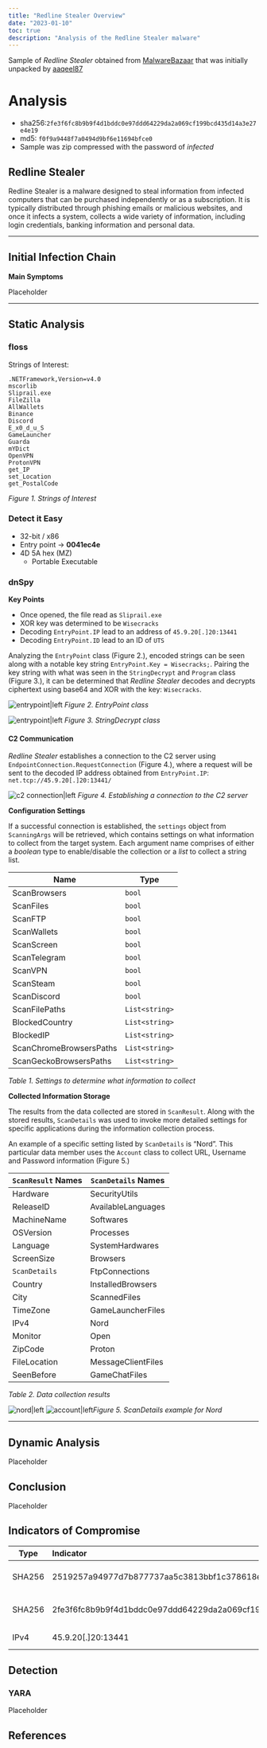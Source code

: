```yaml
---
title: "Redline Stealer Overview"
date: "2023-01-10"
toc: true
description: "Analysis of the Redline Stealer malware"
---
```


Sample of *Redline Stealer* obtained from [MalwareBazaar](https://bazaar.abuse.ch/sample/2fe3f6fc8b9b9f4d1bddc0e97ddd64229da2a069cf199bcd435d14a3e27e4e19/) that was initially unpacked by [aaqeel87](https://bazaar.abuse.ch/user/49785277/)

# Analysis
- sha256:`2fe3f6fc8b9b9f4d1bddc0e97ddd64229da2a069cf199bcd435d14a3e27e4e19`
- md5: `f0f9a9448f7a0494d9bf6e11694bfce0`
- Sample was zip compressed with the password of *infected*

## Redline Stealer
Redline Stealer is a malware designed to steal information from infected computers that can be purchased independently or as a subscription. It is typically distributed through phishing emails or malicious websites, and once it infects a system, collects a wide variety of information, including login credentials, banking information and personal data.

****

## Initial Infection Chain
**Main Symptoms**

Placeholder

****

## Static Analysis
### floss
Strings of Interest:
```
.NETFramework,Version=v4.0
mscorlib
Sliprail.exe
FileZilla
AllWallets
Binance
Discord
E_x0_d_u_S
GameLauncher
Guarda
mYDict
OpenVPN
ProtonVPN
get_IP
set_Location
get_PostalCode
```
*Figure 1. Strings of Interest*

### Detect it Easy
- 32-bit / x86
- Entry point → **0041ec4e**
- 4D 5A hex (MZ)
	- Portable Executable

### dnSpy
**Key Points**
- Once opened, the file read as `Sliprail.exe`
- XOR key was determined to be `Wisecracks`
- Decoding `EntryPoint.IP` lead to an address of `45.9.20[.]20:13441`
- Decoding `EntryPoint.ID` lead to an ID of `UTS`

Analyzing the `EntryPoint` class (Figure 2.), encoded strings can be seen along with a notable key string `EntryPoint.Key = Wisecracks;`. Pairing the key string with what was seen in the `StringDecrypt` and `Program` class (Figure 3.), it can be determined that *Redline Stealer* decodes and decrypts ciphertext using base64 and XOR with the key: `Wisecracks`.

![entrypoint|left](<images/2.png>) *Figure 2. EntryPoint class*

![entrypoint|left](<images/3.png>)
*Figure 3. StringDecrypt class*

#### C2 Communication

*Redline Stealer* establishes a connection to the C2 server using `EndpointConnection.RequestConnection` (Figure 4.), where a request will be sent to the decoded IP address obtained from `EntryPoint.IP`: `net.tcp://45.9.20[.]20:13441/`

![c2 connection|left](<images/4.png>)
*Figure 4. Establishing a connection to the C2 server*

**Configuration Settings**

If a successful connection is established, the `settings` object from `ScanningArgs` will be retrieved, which contains settings on what information to collect from the target system. Each argument name comprises of either a *boolean* type to enable/disable the collection or a *list* to collect a string list.

| Name                    | Type           |
| ----------------------- | -------------- |
| ScanBrowsers            | `bool`         |
| ScanFiles               | `bool`         |
| ScanFTP                 | `bool`         |
| ScanWallets             | `bool`         |
| ScanScreen              | `bool`         |
| ScanTelegram            | `bool`         |
| ScanVPN                 | `bool`         |
| ScanSteam               | `bool`         |
| ScanDiscord             | `bool`         |
| ScanFilePaths           | `List<string>` |
| BlockedCountry          | `List<string>` |
| BlockedIP               | `List<string>` |
| ScanChromeBrowsersPaths | `List<string>` |
| ScanGeckoBrowsersPaths  | `List<string>` |
*Table 1. Settings to determine what information to collect*

**Collected Information Storage**

The results from the data collected are stored in `ScanResult`. Along with the stored results, `ScanDetails` was used to invoke more detailed settings for specific applications during the information collection process. 

An example of a specific setting listed by `ScanDetails` is “Nord”. This particular data member uses the `Account` class to collect URL, Username and Password information (Figure 5.)

| `ScanResult` Names | `ScanDetails` Names |
| ------------------ | ------------------- |
| Hardware           | SecurityUtils       |
| ReleaseID          | AvailableLanguages  |
| MachineName        | Softwares           |
| OSVersion          | Processes           |
| Language           | SystemHardwares     |
| ScreenSize         | Browsers            |
| `ScanDetails`      | FtpConnections      |
| Country            | InstalledBrowsers   |
| City               | ScannedFiles        |
| TimeZone           | GameLauncherFiles   |
| IPv4               | Nord                |
| Monitor            | Open                |
| ZipCode            | Proton              |
| FileLocation       | MessageClientFiles  |
| SeenBefore         | GameChatFiles       |
*Table 2. Data collection results*

![nord|left](<images/5.png>) ![account|left](<images/6.png>)*Figure 5. ScanDetails example for Nord*

****


## Dynamic Analysis

Placeholder

## Conclusion

Placeholder


## Indicators of Compromise

| Type   | Indicator                                                        | Description              |
| ------ |:---------------------------------------------------------------- | ------------------------ |
| SHA256 | 2519257a94977d7b877737aa5c3813bbf1c378618eefd472d208fed97320d516 | Redline Stealer Packed   | 
| SHA256 | 2fe3f6fc8b9b9f4d1bddc0e97ddd64229da2a069cf199bcd435d14a3e27e4e19 | Redline Stealer Unpacked |
| IPv4   | 45.9.20[.]20:13441                                               | Redline Stealer C2       |

## Detection
### YARA
Placeholder

## References